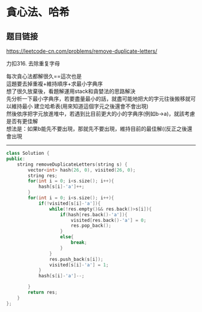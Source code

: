 # 貪心法、哈希

## 题目链接

https://leetcode-cn.com/problems/remove-duplicate-letters/

力扣316. 去除重复字母

每次貪心法都解很久==這次也是    
這題要去掉重複+維持順序+求最小字典序   
想了很久放棄後，看題解運用stack和貪婪法的思路解決   
先分析一下最小字典序，若要盡量最小的話，就盡可能地把大的字元往後搬移就可以維持最小
建立哈希表(用來知道這個字元之後還會不會出現)   
然後依序把字元放進堆中，若遇到比目前更大的小的字典序(例如b->a)，就該考慮是否有更佳解   
想法是：如果b能先不要出現，那就先不要出現，維持目前的最佳解((反正之後還會出現   
    
---------------------------------------

```cpp
class Solution {
public:
    string removeDuplicateLetters(string s) {
        vector<int> hash(26, 0), visited(26, 0);
        string res;
        for(int i = 0; i<s.size(); i++){
            hash[s[i]-'a']++;
        }
        for(int i = 0; i<s.size(); i++){
            if(!visited[s[i]-'a']){
                while(!res.empty()&& res.back()>s[i]){
                    if(hash[res.back()-'a']){
                        visited[res.back()-'a'] = 0;
                        res.pop_back();
                    }
                    else{
                        break;
                    }
                }
                res.push_back(s[i]);
                visited[s[i]-'a'] = 1;
            }
            hash[s[i]-'a']--;

        }
        return res;
    }
};
```
